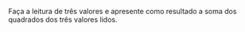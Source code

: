 Faça a leitura de três valores e apresente como resultado a soma dos quadrados dos três valores lidos.